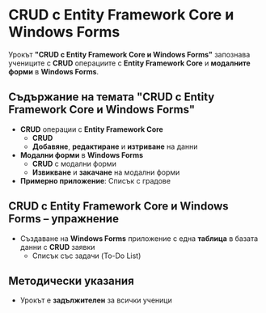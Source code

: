 # CRUD с Entity Framework Core и Windows Forms
Урокът **"CRUD с Entity Framework Core и Windows Forms"** запознава учениците с **CRUD** операциите с **Entity Framework Core** и **модалните форми** в **Windows Forms**.

## Съдържание на темата "CRUD с Entity Framework Core и Windows Forms"
 - **CRUD** операции с **Entity Framework Core**
   - **CRUD** 
   - **Добавяне**, **редактиране** и **изтриване** на данни
 - **Модални форми** в **Windows Forms**
   - **CRUD** с модални форми
   - **Извикване** и **закачане** на модални форми
 - **Примерно приложение**: Списък с градове

## CRUD с Entity Framework Core и Windows Forms – упражнениe
- Създаване на **Windows Forms** приложение с една **таблица** в базата данни с **CRUD** заявки
  - Списък със задачи (To-Do List)

## Методически указания
  - Урокът е **задължителен** за всички ученици
